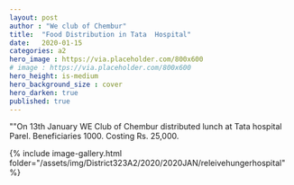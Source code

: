 ```yaml
---
layout: post
author : "We club of Chembur"
title:  "Food Distribution in Tata  Hospital"
date:   2020-01-15
categories: a2
hero_image : https://via.placeholder.com/800x600
# image : https://via.placeholder.com/800x600
hero_height: is-medium
hero_background_size : cover
hero_darken: true
published: true
---
```


""On 13th January WE Club of Chembur distributed lunch at Tata hospital Parel. Beneficiaries 1000. Costing  Rs. 25,000.

{% include image-gallery.html folder="/assets/img/District323A2/2020/2020JAN/releivehungerhospital" %}